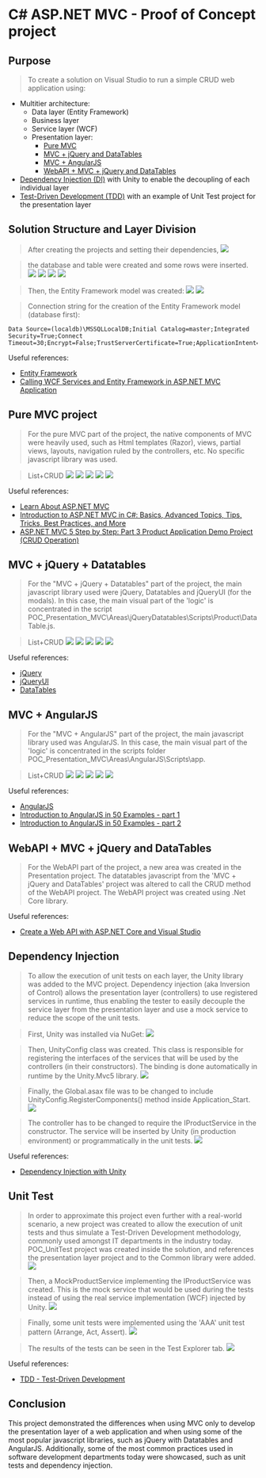 # C# ASP.NET MVC - Proof of Concept project

## Purpose
> To create a solution on Visual Studio to run a simple CRUD web application using:
 * Multitier architecture:
   * Data layer (Entity Framework)
   * Business layer
   * Service  layer (WCF)
   * Presentation layer:
     * [Pure MVC](#pure-mvc-project)
     * [MVC + jQuery and DataTables](#mvc--jquery--datatables)
     * [MVC + AngularJS](#mvc--angularjs)
     * [WebAPI + MVC + jQuery and DataTables](#webapi--mvc--jquery--datatables)
 * [Dependency Injection (DI)](#dependency-injection) with Unity to enable the decoupling of each individual layer
 * [Test-Driven Development (TDD)](#unit-test) with an example of Unit Test project for the presentation layer

## Solution Structure and Layer Division
> After creating the projects and setting their dependencies,
![](https://github.com/rembertmagri/web_csharp/blob/master/images/architecture%20code%20map.png?raw=true)

> the database and table were created and some rows were inserted.
![](https://github.com/rembertmagri/web_csharp/blob/master/images/database%20creation.png?raw=true)
![](https://github.com/rembertmagri/web_csharp/blob/master/images/table%20creation.png?raw=true)
![](https://github.com/rembertmagri/web_csharp/blob/master/images/table%20creation2.png?raw=true)
![](https://github.com/rembertmagri/web_csharp/blob/master/images/data%20creation.png?raw=true)

> Then, the Entity Framework model was created:
![](https://github.com/rembertmagri/web_csharp/blob/master/images/ef%20model%20creation.png?raw=true)
![](https://github.com/rembertmagri/web_csharp/blob/master/images/ef%20model%20creation2.png?raw=true)

> Connection string for the creation of the Entity Framework model (database first):

    Data Source=(localdb)\MSSQLLocalDB;Initial Catalog=master;Integrated Security=True;Connect Timeout=30;Encrypt=False;TrustServerCertificate=True;ApplicationIntent=ReadWrite;MultiSubnetFailover=False

Useful references:
* [Entity Framework](https://docs.microsoft.com/en-us/aspnet/entity-framework)
* [Calling WCF Services and Entity Framework in ASP.NET MVC Application](https://www.youtube.com/watch?v=H6MzA1KW3o0)

## Pure MVC project

> For the pure MVC part of the project, the native components of MVC were heavily used, such as Html templates (Razor), views, partial views, layouts, navigation ruled by the controllers, etc. No specific javascript library was used.

> List+CRUD
![](https://github.com/rembertmagri/web_csharp/blob/master/images/mvc_list.png?raw=true)
![](https://github.com/rembertmagri/web_csharp/blob/master/images/mvc_create.png?raw=true)
![](https://github.com/rembertmagri/web_csharp/blob/master/images/mvc_read.png?raw=true)
![](https://github.com/rembertmagri/web_csharp/blob/master/images/mvc_update.png?raw=true)
![](https://github.com/rembertmagri/web_csharp/blob/master/images/mvc_delete.png?raw=true)

Useful references:
* [Learn About ASP.NET MVC](https://www.asp.net/mvc)
* [Introduction to ASP.NET MVC in C#: Basics, Advanced Topics, Tips, Tricks, Best Practices, and More](https://www.youtube.com/watch?v=phyV-OQNeRM)
* [ASP.NET MVC 5 Step by Step: Part 3 Product Application Demo Project (CRUD Operation)](https://www.youtube.com/watch?v=NAKLrsvBC6g)

## MVC + jQuery + Datatables

> For the "MVC + jQuery + Datatables" part of the project, the main javascript library used were jQuery, Datatables and jQueryUI (for the modals). In this case, the main visual part of the 'logic' is concentrated in the script POC_Presentation_MVC\Areas\jQueryDatatables\Scripts\Product\DataTable.js.

> List+CRUD
![](https://github.com/rembertmagri/web_csharp/blob/master/images/jquery_list.png?raw=true)
![](https://github.com/rembertmagri/web_csharp/blob/master/images/jquery_create.png?raw=true)
![](https://github.com/rembertmagri/web_csharp/blob/master/images/jquery_read.png?raw=true)
![](https://github.com/rembertmagri/web_csharp/blob/master/images/jquery_update.png?raw=true)
![](https://github.com/rembertmagri/web_csharp/blob/master/images/jquery_delete.png?raw=true)

Useful references:
* [jQuery](https://jquery.com/)
* [jQueryUI](https://jqueryui.com/)
* [DataTables](https://datatables.net/)

## MVC + AngularJS

> For the "MVC + AngularJS" part of the project, the main javascript library used was AngularJS. In this case, the main visual part of the 'logic' is concentrated in the scripts folder POC_Presentation_MVC\Areas\AngularJS\Scripts\app\.

> List+CRUD
![](https://github.com/rembertmagri/web_csharp/blob/master/images/angular_list.png?raw=true)
![](https://github.com/rembertmagri/web_csharp/blob/master/images/angular_create.png?raw=true)
![](https://github.com/rembertmagri/web_csharp/blob/master/images/angular_read.png?raw=true)
![](https://github.com/rembertmagri/web_csharp/blob/master/images/angular_update.png?raw=true)
![](https://github.com/rembertmagri/web_csharp/blob/master/images/angular_delete.png?raw=true)

Useful references:
* [AngularJS](https://angularjs.org/)
* [Introduction to AngularJS in 50 Examples - part 1](https://www.youtube.com/watch?v=TRrL5j3MIvo)
* [Introduction to AngularJS in 50 Examples - part 2](https://www.youtube.com/watch?v=6J08m1H2BME)

## WebAPI + MVC + jQuery and DataTables

> For the WebAPI part of the project, a new area was created in the Presentation project. The datatables javascript from the 'MVC + jQuery and DataTables' project was altered to call the CRUD method of the WebAPI project. The WebAPI project was created using .Net Core library.

Useful references:
* [Create a Web API with ASP.NET Core and Visual Studio](https://docs.microsoft.com/en-us/aspnet/core/tutorials/first-web-api?view=aspnetcore-2.1)

## Dependency Injection

> To allow the execution of unit tests on each layer, the Unity library was added to the MVC project. Dependency injection (aka Inversion of Control) allows the presentation layer (controllers) to use registered services in runtime, thus enabling the tester to easily decouple the service layer from the presentation layer and use a mock service to reduce the scope of the unit tests.

> First, Unity was installed via NuGet:
![](https://github.com/rembertmagri/web_csharp/blob/master/images/unity_nuget.png?raw=true)

> Then, UnityConfig class was created. This class is responsible for registering the interfaces of the services that will be used by the controllers (in their constructors). The binding is done automatically in runtime by the Unity.Mvc5 library.
![](https://github.com/rembertmagri/web_csharp/blob/master/images/unity_config.png?raw=true)

> Finally, the Global.asax file was to be changed to include UnityConfig.RegisterComponents() method inside Application_Start.
![](https://github.com/rembertmagri/web_csharp/blob/master/images/unity_global_asax.png?raw=true)

> The controller has to be changed to require the IProductService in the constructor. The service will be inserted by Unity (in production environment) or programmatically in the unit tests.
![](https://github.com/rembertmagri/web_csharp/blob/master/images/unity_controller.png?raw=true)

Useful references:
* [Dependency Injection with Unity](https://www.c-sharpcorner.com/article/dependency-injection-in-asp-net-mvc-5/)

## Unit Test

> In order to approximate this project even further with a real-world scenario, a new project was created to allow the execution of unit tests and thus simulate a Test-Driven Development methodology, commonly used amongst IT departments in the industry today. POC_UnitTest project was created inside the solution, and references the presentation layer project and to the Common library were added.
![](https://github.com/rembertmagri/web_csharp/blob/master/images/test_references.png?raw=true)

> Then, a MockProductService implementing the IProductService was created. This is the mock service that would be used during the tests instead of using the real service implementation (WCF) injected by Unity.
![](https://github.com/rembertmagri/web_csharp/blob/master/images/test_mock.png?raw=true)

> Finally, some unit tests were implemented using the 'AAA' unit test pattern (Arrange, Act, Assert).
![](https://github.com/rembertmagri/web_csharp/blob/master/images/test_impl.png?raw=true)

> The results of the tests can be seen in the Test Explorer tab.
![](https://github.com/rembertmagri/web_csharp/blob/master/images/test_results.png?raw=true)

Useful references:
* [TDD - Test-Driven Development](https://msdn.microsoft.com/en-us/library/ff847525(v=vs.100).aspx)



## Conclusion

This project demonstrated the differences when using MVC only to develop the presentation layer of a web application and when using some of the most popular javascript libraries, such as jQuery with Datatables and AngularJS. Additionally, some of the most common practices used in software development departments today were showcased, such as unit tests and dependency injection.
